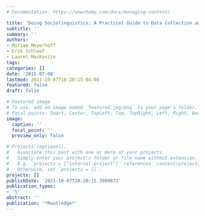 ```yaml
---
# Documentation: https://wowchemy.com/docs/managing-content/

title: 'Doing Sociolinguistics: A Practical Guide to Data Collection and Analysis'
subtitle: ''
summary: ''
authors:
- Miriam Meyerhoff
- Erik Schleef
- Laurel MacKenzie
tags:
categories: []
date: '2015-07-08'
lastmod: 2021-10-07T16:20:15-04:00
featured: false
draft: false

# Featured image
# To use, add an image named `featured.jpg/png` to your page's folder.
# Focal points: Smart, Center, TopLeft, Top, TopRight, Left, Right, BottomLeft, Bottom, BottomRight.
image:
  caption: ''
  focal_point: ''
  preview_only: false

# Projects (optional).
#   Associate this post with one or more of your projects.
#   Simply enter your project's folder or file name without extension.
#   E.g. `projects = ["internal-project"]` references `content/project/deep-learning/index.md`.
#   Otherwise, set `projects = []`.
projects: []
publishDate: '2021-10-07T20:20:15.390987Z'
publication_types:
- '5'
abstract: ''
publication: '*Routledge*'
---
```

